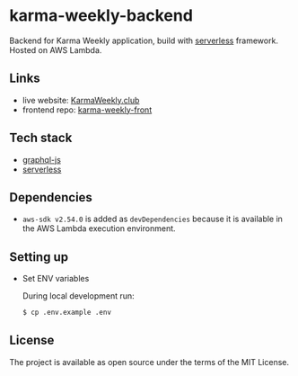 # karma-weekly-backend

Backend for Karma Weekly application, build with [serverless](serverless.com) framework. Hosted on AWS Lambda.

## Links

* live website: [KarmaWeekly.club](KarmaWeekly.club)
* frontend repo: [karma-weekly-front](google.com)

## Tech stack

* [graphql-js](https://github.com/graphql/graphql-js)
* [serverless](https://github.com/serverless/serverless)

## Dependencies

* `aws-sdk v2.54.0` is added as `devDependencies` because it is available in the AWS Lambda execution environment.

## Setting up

* Set ENV variables

  During local development run:

  ```bash
  $ cp .env.example .env
  ```

## License

The project is available as open source under the terms of the MIT License.
